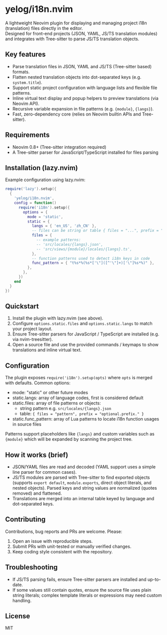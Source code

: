# yelog/i18n.nvim

A lightweight Neovim plugin for displaying and managing project i18n (translation) files directly in the editor.  
Designed for front-end projects (JSON, YAML, JS/TS translation modules) and integrates with Tree-sitter to parse JS/TS translation objects.

## Key features

- Parse translation files in JSON, YAML and JS/TS (Tree-sitter based) formats.
- Flatten nested translation objects into dot-separated keys (e.g. `system.title`).
- Support static project configuration with language lists and flexible file patterns.
- Inline virtual text display and popup helpers to preview translations (via Neovim API).
- Recursive variable expansion in file patterns (e.g. `{module}`, `{langs}`).
- Fast, zero-dependency core (relies on Neovim builtin APIs and Tree-sitter).

## Requirements

- Neovim 0.8+ (Tree-sitter integration required)
- A Tree-sitter parser for JavaScript/TypeScript installed for files parsing

## Installation (lazy.nvim)

Example configuration using lazy.nvim:

```lua
require('lazy').setup({
  {
    'yelog/i18n.nvim',
    config = function()
      require('i18n').setup({
        options = {
          mode = 'static',
          static = {
            langs = { 'en_US', 'zh_CN' },
            -- files can be string or table { files = "...", prefix = "..." }
            files = {
              -- example patterns:
              -- 'src/locales/{langs}.json',
              -- 'src/views/{module}/locales/{langs}.ts',
            },
            -- function patterns used to detect i18n keys in code
            func_pattern = { "t%s*%(%s*['\"]([^'\"]+)['\"]%s*%)" },
          },
        },
      })
    end
  }
})
```

## Quickstart

1. Install the plugin with lazy.nvim (see above).
2. Configure `options.static.files` and `options.static.langs` to match your project layout.
3. Ensure Tree-sitter parsers for JavaScript / TypeScript are installed (e.g. via nvim-treesitter).
4. Open a source file and use the provided commands / keymaps to show translations and inline virtual text.

## Configuration

The plugin exposes `require('i18n').setup(opts)` where `opts` is merged with defaults. Common options:

- mode: "static" or other future modes
- static.langs: array of language codes, first is considered default
- static.files: array of file patterns or objects:
  - string pattern e.g. `src/locales/{langs}.json`
  - table: `{ files = "pattern", prefix = "optional.prefix." }`
- static.func_pattern: array of Lua patterns to locate i18n function usages in source files

Patterns support placeholders like `{langs}` and custom variables such as `{module}` which will be expanded by scanning the project tree.

## How it works (brief)

- JSON/YAML files are read and decoded (YAML support uses a simple line parser for common cases).
- JS/TS modules are parsed with Tree-sitter to find exported objects (supports `export default`, `module.exports`, direct object literals, and nested objects). Parsed keys and string values are normalized (quotes removed) and flattened.
- Translations are merged into an internal table keyed by language and dot-separated keys.

## Contributing

Contributions, bug reports and PRs are welcome. Please:

1. Open an issue with reproducible steps.
2. Submit PRs with unit-tested or manually verified changes.
3. Keep coding style consistent with the repository.

## Troubleshooting

- If JS/TS parsing fails, ensure Tree-sitter parsers are installed and up-to-date.
- If some values still contain quotes, ensure the source file uses plain string literals; complex template literals or expressions may need custom handling.

## License

MIT
